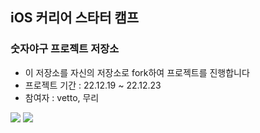 ## iOS 커리어 스타터 캠프

### 숫자야구 프로젝트 저장소

- 이 저장소를 자신의 저장소로 fork하여 프로젝트를 진행합니다
- 프로젝트 기간 : 22.12.19 ~ 22.12.23
- 참여자 : vetto, 무리

<img src=https://github.com/parkmuri/ios-number-baseball/blob/step1/baseballGame_step1.drawio%20(1).png>
<img src=https://github.com/parkmuri/ios-number-baseball/blob/step1/baseballGame_step2.drawio%20(1).png>
